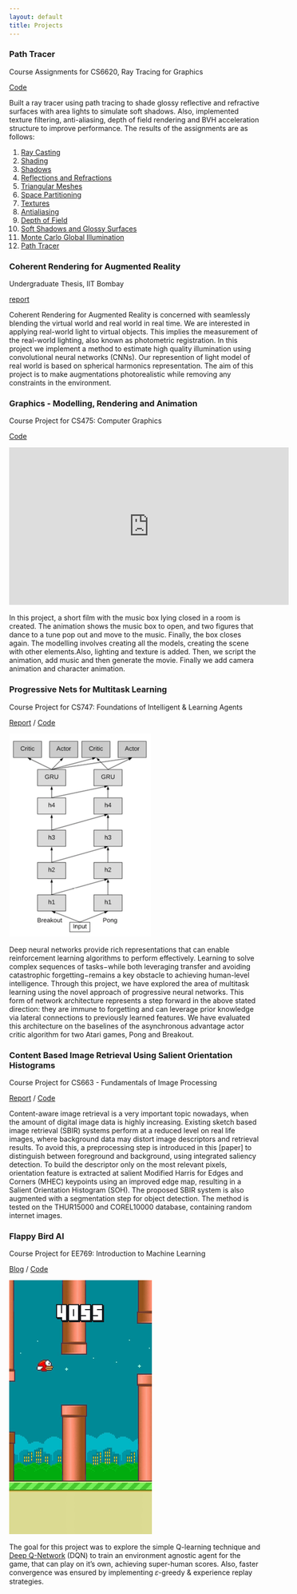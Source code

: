 ```yaml
---
layout: default
title: Projects
---
```


### Path Tracer
Course Assignments for CS6620, Ray Tracing for Graphics

[Code](https://github.com/snehabhakare/Ray_Tracer)

Built a ray tracer using path tracing to shade glossy reflective and refractive surfaces with area lights to simulate soft shadows. Also, implemented texture filtering, anti-aliasing, depth of field rendering and BVH acceleration structure to improve performance. The results of the assignments are as follows:

1. [Ray Casting](http://www.cs.utah.edu/~snehab/courses/cs6620/prj1.html)
2. [Shading](http://www.cs.utah.edu/~snehab/courses/cs6620/prj2.html)
3. [Shadows](http://www.cs.utah.edu/~snehab/courses/cs6620/prj3.html)
4. [Reflections and Refractions](http://www.cs.utah.edu/~snehab/courses/cs6620/prj4.html)
5. [Triangular Meshes](http://www.cs.utah.edu/~snehab/courses/cs6620/prj5.html)
6. [Space Partitioning](http://www.cs.utah.edu/~snehab/courses/cs6620/prj6.html)
7. [Textures](http://www.cs.utah.edu/~snehab/courses/cs6620/prj7.html)
8. [Antialiasing](http://www.cs.utah.edu/~snehab/courses/cs6620/prj8.html)
9. [Depth of Field](http://www.cs.utah.edu/~snehab/courses/cs6620/prj9.html)
10. [Soft Shadows and Glossy Surfaces](http://www.cs.utah.edu/~snehab/courses/cs6620/prj10.html)
11. [Monte Carlo Global Illumination](http://www.cs.utah.edu/~snehab/courses/cs6620/prj11.html)
12. [Path Tracer](http://www.cs.utah.edu/~snehab/courses/cs6620/prj12.html)

### Coherent Rendering for Augmented Reality
Undergraduate Thesis, IIT Bombay

[report](/docs/btp_report.pdf)

Coherent Rendering for Augmented Reality is concerned with seamlessly blending the virtual world and real world in real time. We are interested in applying real-world light to virtual objects. This implies the measurement of the real-world lighting, also known as photometric registration. In this project we implement a method to estimate high quality illumination using convolutional neural networks (CNNs). Our represention of light model of real world is based on spherical harmonics representation. The aim of this project is to make augmentations photorealistic while removing any constraints in the environment.

### Graphics - Modelling, Rendering and Animation
Course Project for CS475: Computer Graphics

[Code](https://github.com/Computer-Graphics-IITB/a3-animate-174050012_150050040)

<iframe width="560" height="315" src="https://www.youtube.com/embed/p9IwyA2sZ44" frameborder="0" allow="accelerometer; autoplay; encrypted-media; gyroscope; picture-in-picture" allowfullscreen></iframe>

In this project, a short film with the music box lying closed in a room is created. The animation shows the music box to open, and two figures that dance to a tune pop out and move to the music. Finally, the box closes again. The modelling involves creating all the models, creating the scene with other elements.Also, lighting and texture is added. Then, we script the animation, add music and then generate the movie. Finally we add camera animation and character animation. 

### Progressive Nets for Multitask Learning
Course Project for CS747: Foundations of Intelligent & Learning Agents

[Report](/docs/fila.pdf) / [Code](https://github.com/sumanvid97/FILA_Project)

![](/docs/prog_nets.png)

Deep neural networks provide rich representations that can enable reinforcement learning algorithms to perform effectively. Learning to solve complex sequences of tasks−while both leveraging transfer and avoiding catastrophic forgetting−remains a key obstacle to achieving human-level intelligence. Through this project, we have explored the area of multitask learning using the novel approach of progressive neural networks. This form of network architecture represents a step forward in the above stated direction: they are immune to forgetting and can leverage prior knowledge via lateral connections to previously learned features. We have evaluated this architecture on the baselines of the asynchronous advantage actor critic algorithm for two Atari games, Pong and Breakout.

### Content Based Image Retrieval Using Salient Orientation Histograms
Course Project for CS663 - Fundamentals of Image Processing

[Report](/docs/DIP.pdf) / [Code](https://github.com/Krunal2017/CS663-Project)

Content-aware image retrieval is a very important topic nowadays, when the amount of digital image data is highly increasing. Existing sketch based image retrieval (SBIR) systems perform at a reduced level on real life images, where background data may distort image descriptors and retrieval results. To avoid this, a preprocessing step is introduced in this [paper] to distinguish between foreground and background, using integrated saliency detection. To build the descriptor only on the most relevant pixels, orientation feature is extracted at salient Modified Harris for Edges and Corners (MHEC) keypoints using an improved edge map, resulting in a Salient Orientation Histogram (SOH). The proposed SBIR system is also augmented with a segmentation step for object detection. The method is tested on the THUR15000 and COREL10000 database, containing random internet images.

### Flappy Bird AI
Course Project for EE769: Introduction to Machine Learning

[Blog](https://medium.com/@videshsuman/using-reinforcement-learning-techniques-to-build-an-ai-bot-for-the-game-flappy-bird-30e0fd22f990) / [Code](https://github.com/sumanvid97/FlappyBird-AI)

![](/docs/flappy.gif)

The goal for this project was to explore the simple Q-learning technique and [Deep Q-Network] (DQN) to train an environment agnostic agent for the game, that can play on it’s own, achieving super-human scores. Also, faster convergence was ensured by implementing 𝜀-greedy & experience replay strategies.

[Deep Q-Network]: https://www.cs.toronto.edu/~vmnih/docs/dqn.pdf

